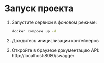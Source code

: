 # Запуск проекта

1. Запустите сервисы в фоновом режиме:
   ```bash
   docker compose up -d
   ```
2. Дождитесь инициализации контейнеров

3. Откройте в браузере документацию API:
http://localhost:8080/swagger 
